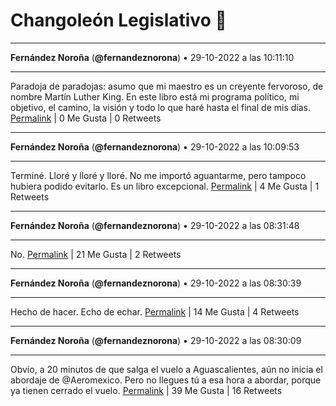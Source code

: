 # Changoleón Legislativo 🙈
*****
**Fernández Noroña** (**@fernandeznorona**) • 29-10-2022 a las 10:11:10
*****
Paradoja de paradojas: asumo que mi maestro es un creyente fervoroso, de nombre Martín Luther King. En este libro está mi programa político, mi objetivo, el camino, la visión y todo lo que haré hasta el final de mis días.
[Permalink](https://twitter.com/fernandeznorona/status/1586420392230588418) | 0 Me Gusta | 0 Retweets
*****
**Fernández Noroña** (**@fernandeznorona**) • 29-10-2022 a las 10:09:53
*****
Terminé. Lloré y lloré y lloré. No me importó aguantarme, pero tampoco hubiera podido evitarlo. Es un libro excepcional.
[Permalink](https://twitter.com/fernandeznorona/status/1586420068212260864) | 4 Me Gusta | 1 Retweets
*****
**Fernández Noroña** (**@fernandeznorona**) • 29-10-2022 a las 08:31:48
*****
No.
[Permalink](https://twitter.com/fernandeznorona/status/1586395386163318784) | 21 Me Gusta | 2 Retweets
*****
**Fernández Noroña** (**@fernandeznorona**) • 29-10-2022 a las 08:30:39
*****
Hecho de hacer. Echo de echar.
[Permalink](https://twitter.com/fernandeznorona/status/1586395096676990976) | 14 Me Gusta | 4 Retweets
*****
**Fernández Noroña** (**@fernandeznorona**) • 29-10-2022 a las 08:30:09
*****
Obvio, a 20 minutos de que salga el vuelo a Aguascalientes, aún no inicia el abordaje de @Aeromexico. Pero no llegues tú a esa hora a abordar, porque ya tienen cerrado el vuelo.
[Permalink](https://twitter.com/fernandeznorona/status/1586394972474855424) | 39 Me Gusta | 16 Retweets